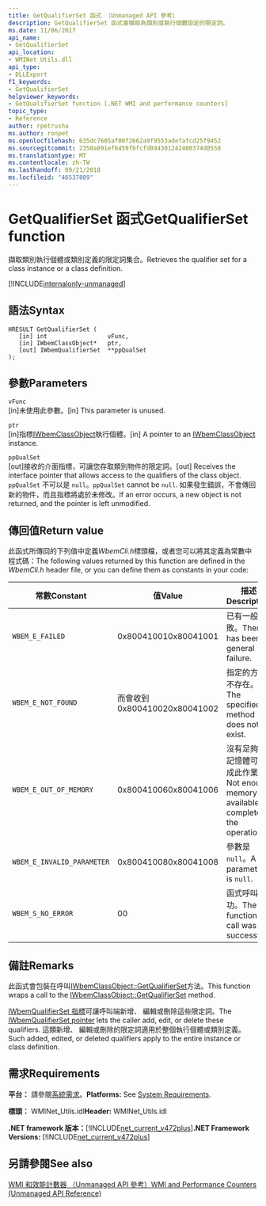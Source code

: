 ```yaml
---
title: GetQualifierSet 函式 （Unmanaged API 參考）
description: GetQualifierSet 函式會擷取為類別或執行個體設定的限定詞。
ms.date: 11/06/2017
api_name:
- GetQualifierSet
api_location:
- WMINet_Utils.dll
api_type:
- DLLExport
f1_keywords:
- GetQualifierSet
helpviewer_keywords:
- GetQualifierSet function [.NET WMI and performance counters]
topic_type:
- Reference
author: rpetrusha
ms.author: ronpet
ms.openlocfilehash: 635dc7605af00f2662a9f9553adefafcd25f9452
ms.sourcegitcommit: 2350a091ef6459f0fcfd894301242400374d8558
ms.translationtype: MT
ms.contentlocale: zh-TW
ms.lasthandoff: 09/21/2018
ms.locfileid: "46537809"
---
```

# <a name="getqualifierset-function"></a><span data-ttu-id="48a7a-103">GetQualifierSet 函式</span><span class="sxs-lookup"><span data-stu-id="48a7a-103">GetQualifierSet function</span></span>
<span data-ttu-id="48a7a-104">擷取類別執行個體或類別定義的限定詞集合。</span><span class="sxs-lookup"><span data-stu-id="48a7a-104">Retrieves the qualifier set for a class instance or a class definition.</span></span>

[!INCLUDE[internalonly-unmanaged](../../../../includes/internalonly-unmanaged.md)]
    
## <a name="syntax"></a><span data-ttu-id="48a7a-105">語法</span><span class="sxs-lookup"><span data-stu-id="48a7a-105">Syntax</span></span>  
  
```  
HRESULT GetQualifierSet (
   [in] int                 vFunc, 
   [in] IWbemClassObject*   ptr, 
   [out] IWbemQualifierSet  **ppQualSet
); 
```  

## <a name="parameters"></a><span data-ttu-id="48a7a-106">參數</span><span class="sxs-lookup"><span data-stu-id="48a7a-106">Parameters</span></span>

`vFunc`  
<span data-ttu-id="48a7a-107">[in]未使用此參數。</span><span class="sxs-lookup"><span data-stu-id="48a7a-107">[in] This parameter is unused.</span></span>

`ptr`  
<span data-ttu-id="48a7a-108">[in]指標[IWbemClassObject](/windows/desktop/api/wbemcli/nn-wbemcli-iwbemclassobject)執行個體。</span><span class="sxs-lookup"><span data-stu-id="48a7a-108">[in] A pointer to an [IWbemClassObject](/windows/desktop/api/wbemcli/nn-wbemcli-iwbemclassobject) instance.</span></span>

`ppQualSet`  
<span data-ttu-id="48a7a-109">[out]接收的介面指標，可讓您存取類別物件的限定詞。</span><span class="sxs-lookup"><span data-stu-id="48a7a-109">[out] Receives the interface pointer that allows access to the qualifiers of the class object.</span></span> <span data-ttu-id="48a7a-110">`ppQualSet` 不可以是 `null`。</span><span class="sxs-lookup"><span data-stu-id="48a7a-110">`ppQualSet` cannot be `null`.</span></span> <span data-ttu-id="48a7a-111">如果發生錯誤，不會傳回新的物件，而且指標將處於未修改。</span><span class="sxs-lookup"><span data-stu-id="48a7a-111">If an error occurs, a new object is not returned, and the pointer is left unmodified.</span></span> 

## <a name="return-value"></a><span data-ttu-id="48a7a-112">傳回值</span><span class="sxs-lookup"><span data-stu-id="48a7a-112">Return value</span></span>

<span data-ttu-id="48a7a-113">此函式所傳回的下列值中定義*WbemCli.h*標頭檔，或者您可以將其定義為常數中程式碼：</span><span class="sxs-lookup"><span data-stu-id="48a7a-113">The following values returned by this function are defined in the *WbemCli.h* header file, or you can define them as constants in your code:</span></span>

|<span data-ttu-id="48a7a-114">常數</span><span class="sxs-lookup"><span data-stu-id="48a7a-114">Constant</span></span>  |<span data-ttu-id="48a7a-115">值</span><span class="sxs-lookup"><span data-stu-id="48a7a-115">Value</span></span>  |<span data-ttu-id="48a7a-116">描述</span><span class="sxs-lookup"><span data-stu-id="48a7a-116">Description</span></span>  |
|---------|---------|---------|
|`WBEM_E_FAILED` | <span data-ttu-id="48a7a-117">0x80041001</span><span class="sxs-lookup"><span data-stu-id="48a7a-117">0x80041001</span></span> | <span data-ttu-id="48a7a-118">已有一般失敗。</span><span class="sxs-lookup"><span data-stu-id="48a7a-118">There has been a general failure.</span></span> |
|`WBEM_E_NOT_FOUND` | <span data-ttu-id="48a7a-119">而會收到 0x80041002</span><span class="sxs-lookup"><span data-stu-id="48a7a-119">0x80041002</span></span> | <span data-ttu-id="48a7a-120">指定的方法不存在。</span><span class="sxs-lookup"><span data-stu-id="48a7a-120">The specified method does not exist.</span></span> |
|`WBEM_E_OUT_OF_MEMORY` | <span data-ttu-id="48a7a-121">0x80041006</span><span class="sxs-lookup"><span data-stu-id="48a7a-121">0x80041006</span></span> | <span data-ttu-id="48a7a-122">沒有足夠的記憶體可完成此作業。</span><span class="sxs-lookup"><span data-stu-id="48a7a-122">Not enough memory is available to complete the operation.</span></span> |
|`WBEM_E_INVALID_PARAMETER` | <span data-ttu-id="48a7a-123">0x80041008</span><span class="sxs-lookup"><span data-stu-id="48a7a-123">0x80041008</span></span> | <span data-ttu-id="48a7a-124">參數是`null`。</span><span class="sxs-lookup"><span data-stu-id="48a7a-124">A parameter is `null`.</span></span> |
|`WBEM_S_NO_ERROR` | <span data-ttu-id="48a7a-125">0</span><span class="sxs-lookup"><span data-stu-id="48a7a-125">0</span></span> | <span data-ttu-id="48a7a-126">函式呼叫成功。</span><span class="sxs-lookup"><span data-stu-id="48a7a-126">The function call was successful.</span></span>  |
  
## <a name="remarks"></a><span data-ttu-id="48a7a-127">備註</span><span class="sxs-lookup"><span data-stu-id="48a7a-127">Remarks</span></span>

<span data-ttu-id="48a7a-128">此函式會包裝在呼叫[IWbemClassObject::GetQualifierSet](/windows/desktop/api/wbemcli/nf-wbemcli-iwbemclassobject-getqualifierset)方法。</span><span class="sxs-lookup"><span data-stu-id="48a7a-128">This function wraps a call to the [IWbemClassObject::GetQualifierSet](/windows/desktop/api/wbemcli/nf-wbemcli-iwbemclassobject-getqualifierset) method.</span></span> 

<span data-ttu-id="48a7a-129">[IWbemQualifierSet 指標](/windows/desktop/api/wbemcli/nn-wbemcli-iwbemqualifierset)可讓呼叫端新增、 編輯或刪除這些限定詞。</span><span class="sxs-lookup"><span data-stu-id="48a7a-129">The [IWbemQualifierSet pointer](/windows/desktop/api/wbemcli/nn-wbemcli-iwbemqualifierset) lets the caller add, edit, or delete these qualifiers.</span></span> <span data-ttu-id="48a7a-130">這類新增、 編輯或刪除的限定詞適用於整個執行個體或類別定義。</span><span class="sxs-lookup"><span data-stu-id="48a7a-130">Such added, edited, or deleted qualifiers apply to the entire instance or class definition.</span></span>

## <a name="requirements"></a><span data-ttu-id="48a7a-131">需求</span><span class="sxs-lookup"><span data-stu-id="48a7a-131">Requirements</span></span>  
<span data-ttu-id="48a7a-132">**平台：** 請參閱[系統需求](../../../../docs/framework/get-started/system-requirements.md)。</span><span class="sxs-lookup"><span data-stu-id="48a7a-132">**Platforms:** See [System Requirements](../../../../docs/framework/get-started/system-requirements.md).</span></span>  
  
 <span data-ttu-id="48a7a-133">**標頭：** WMINet_Utils.idl</span><span class="sxs-lookup"><span data-stu-id="48a7a-133">**Header:** WMINet_Utils.idl</span></span>  
  
 <span data-ttu-id="48a7a-134">**.NET framework 版本：**[!INCLUDE[net_current_v472plus](../../../../includes/net-current-v472plus.md)]</span><span class="sxs-lookup"><span data-stu-id="48a7a-134">**.NET Framework Versions:** [!INCLUDE[net_current_v472plus](../../../../includes/net-current-v472plus.md)]</span></span>  
  
## <a name="see-also"></a><span data-ttu-id="48a7a-135">另請參閱</span><span class="sxs-lookup"><span data-stu-id="48a7a-135">See also</span></span>  
[<span data-ttu-id="48a7a-136">WMI 和效能計數器 （Unmanaged API 參考）</span><span class="sxs-lookup"><span data-stu-id="48a7a-136">WMI and Performance Counters (Unmanaged API Reference)</span></span>](index.md)

